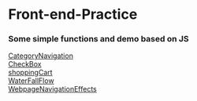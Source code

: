 # Front-end-Practice
### Some simple functions and demo based on JS<br>
[CategoryNavigation](https://jiaqd1203.github.io/Front-end-Practice/CategoryNavigation/HTMLPage2.html)<br>
[CheckBox](https://jiaqd1203.github.io/Front-end-Practice/checkBox/checkBox.html)<br>
[shoppingCart](https://jiaqd1203.github.io/Front-end-Practice/shoppingCart/shoppingCart.html)<br>
[WaterFallFlow](https://jiaqd1203.github.io/Front-end-Practice/The-Waterfall-Flow-Layout/Waterfall-jq.html/Waterfall-jq.html)<br>
[WebpageNavigationEffects](https://jiaqd1203.github.io/Front-end-Practice/Webpage-Navigation-Effects/Navigation-Effects-js.html)<br>
